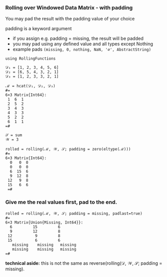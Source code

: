 ### Rolling over Windowed Data Matrix - with padding

You may pad the result with the padding value of your choice

padding is a keyword argument
- if you assign e.g. padding = missing, the result will be padded
- you may pad using any defined value and all types except Nothing
- example pads `(missing, 0, nothing, NaN, '∅', AbstractString)`

```
using RollingFunctions

𝒟₁ = [1, 2, 3, 4, 5, 6]
𝒟₂ = [6, 5, 4, 3, 2, 1]
𝒟₃ = [1, 2, 3, 3, 2, 1]

ℳ = hcat(𝒟₁, 𝒟₂, 𝒟₃)
#=
6×3 Matrix{Int64}:
 1  6  1
 2  5  2
 3  4  3
 4  3  3
 5  2  2
 6  1  1
=#

𝒮 = sum
𝒲 = 3

rolled = rolling(ℳ, 𝒲, 𝒮; padding = zero(eltype(ℳ)))
#=
6×3 Matrix{Int64}:
  0   0  0
  0   0  0
  6  15  6
  9  12  8
 12   9  8
 15   6  6
 =#
```

### Give me the real values first, pad to the end.
```
rolled = rolling(ℳ, 𝒲, 𝒮; padding = missing, padlast=true)
#=
6×3 Matrix{Union{Missing, Int64}}:
  6         15         6
  9         12         8
 12          9         8
 15          6         6
   missing    missing   missing
   missing    missing   missing
=#
```
**technical aside:** this is not the same as reverse(rolling(𝒟, 𝒲, 𝒮; padding = missing).



